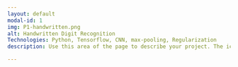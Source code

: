 ```yaml
---
layout: default
modal-id: 1
img: P1-handwritten.png 
alt: Handwritten Digit Recognition
Technologies: Python, Tensorflow, CNN, max-pooling, Regularization
description: Use this area of the page to describe your project. The icon above is part of a free icon set by <a href="https://sellfy.com/p/8Q9P/jV3VZ/">Flat Icons</a>. On their website, you can download their free set with 16 icons, or you can purchase the entire set with 146 icons for only $12!

---
```

